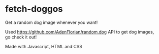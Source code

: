 # fetch-doggos

Get a random dog image whenever you want!

Used <https://github.com/AdenFlorian/random.dog> API to get dog images, go check it out!

Made with Javascript, HTML and CSS

